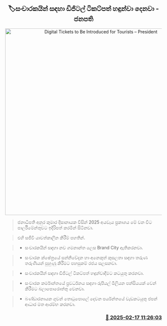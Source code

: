 <p align='center'><b><h2 align='center' title='Digital Tickets to Be Introduced for Tourists – President'>🏷සංචා​රකයින් සඳහා ඩිජිටල් ටිකට්පත් හඳුන්වා දෙනවා - ජනපති</h2></b></p>
<p align='center'><img src='https://helakuru.sgp1.cdn.digitaloceanspaces.com/esana/images/lib/budget-2025-new-live.jpg' width='600' alt='Digital Tickets to Be Introduced for Tourists – President'></p>

> ජනාධිපති අනුර කුමාර දිසානායක විසින් 2025 අයවැය ප්‍රකාශය මේ වන විට පාර්ලිමේන්තුවට ඉදිරිපත් කරමින් සිටිනවා.

> එහි සජීවී යාවත්කාලීන කිරීම් පහතින්.

> * සංචාරකයින් සඳහා නව ගමනාන්ත ලෙස Brand City ඇතිකරනවා.

> * සංචාරක ක්ෂේත්‍රයේ සන්නිවේදන හා අනෙකුත් කුසලතා සඳහා තරුණ තරුණියන් පුහුණු කිරීම​ට පහසුකම් රජය සලසනවා.

> * සංචා​රකයින් සඳහා ඩිජිටල් ටිකට්පත් හඳුන්වාදීමට කටයුතු කරනවා.

> * සංචාරක කර්මාන්තයේ ප්‍රවර්ධනය සඳහා රුපියල් මිලියන පන්සියයක් වෙන් කිරීමට බලාපොරොත්තු වෙනවා.

> * බණ්ඩාරනායක ගුවන් තොටුපොලේ දෙවන පර්යන්තයේ වැඩකටයුතු ජපන් ආධාර මත ආරම්භ කරනවා.



<h3 align='right'><a href='https://www.helakuru.lk/esana/p/107518/'>📅 2025-02-17 11:26:03</a></h3>
